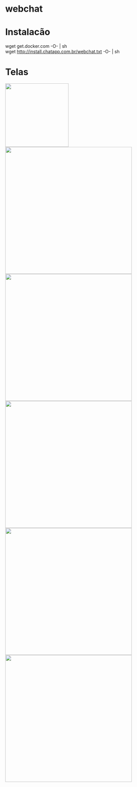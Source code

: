# webchat

# Instalacão
wget get.docker.com -O- | sh <br/>
wget http://install.chatapp.com.br/webchat.txt -O- | sh

# Telas
<img width="200px" src="https://github.com/thiagosm/webchat/blob/master/doc/screenshots/webchat-6.png/"><img width="400px" src="https://github.com/thiagosm/webchat/blob/master/doc/screenshots/webchat-1.png/"><img width="400px" src="https://github.com/thiagosm/webchat/blob/master/doc/screenshots/webchat-2.png/">
<img width="400px" src="https://github.com/thiagosm/webchat/blob/master/doc/screenshots/webchat-3.png/"><img width="400px" src="https://github.com/thiagosm/webchat/blob/master/doc/screenshots/webchat-4.png/"><img width="400px" src="https://github.com/thiagosm/webchat/blob/master/doc/screenshots/webchat-5.png/">
